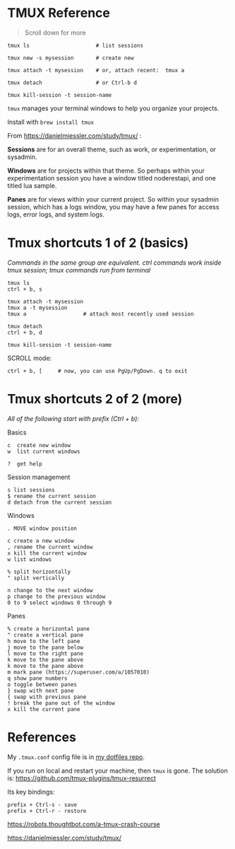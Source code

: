 TMUX Reference
===============================================================================
> Scroll down for more

	tmux ls                     # list sessions

	tmux new -s mysession       # create new

	tmux attach -t mysession    # or, attach recent:  tmux a
	
	tmux detach                 # or Ctrl-b d

	tmux kill-session -t session-name


`tmux` manages your terminal windows to help you organize your projects.

Install with `brew install tmux`

From https://danielmiessler.com/study/tmux/ :

**Sessions** are for an overall theme, such as work, or experimentation, or
sysadmin.

**Windows** are for projects within that theme. So perhaps within your
experimentation session you have a window titled noderestapi, and one titled
lua sample.

**Panes** are for views within your current project. So within your sysadmin
session, which has a logs window, you may have a few panes for access logs,
error logs, and system logs.



Tmux shortcuts 1 of 2 (basics)
===============================================================================
*Commands in the same group are equivalent. ctrl commands work inside tmux
session; tmux commands run from terminal*

	tmux ls
	ctrl + b, s

	tmux attach -t mysession 
	tmux a -t mysession
	tmux a	                # attach most recently used session
	
	tmux detach 
	ctrl + b, d

	tmux kill-session -t session-name

SCROLL mode:

	ctrl + b, [		# now, you can use PgUp/PgDown. q to exit	


Tmux shortcuts 2 of 2 (more)
==============================================================================
*All of the following start with prefix (Ctrl + b):*

Basics

	c  create new window
	w  list current windows

	?  get help

Session management
	
	s list sessions
	$ rename the current session
	d detach from the current session

Windows 
	
	. MOVE window position

	c create a new window
	, rename the current window
	x kill the current window
	w list windows

	% split horizontally
	" split vertically

	n change to the next window
	p change to the previous window
	0 to 9 select windows 0 through 9

Panes
	
	% create a horizontal pane
	" create a vertical pane
	h move to the left pane
	j move to the pane below
	l move to the right pane
	k move to the pane above
	k move to the pane above
	m mark pane (https://superuser.com/a/1057010)
	q show pane numbers
	o toggle between panes
	} swap with next pane
	{ swap with previous pane
	! break the pane out of the window
	x kill the current pane


References
===============================================================================

My `.tmux.conf` config file is in [my dotfiles repo](https://github.com/pavopax/dotfiles).

If you run on local and restart your machine, then `tmux` is gone. The solution
is: https://github.com/tmux-plugins/tmux-resurrect

Its key bindings:

	prefix + Ctrl-s - save
	prefix + Ctrl-r - restore


https://robots.thoughtbot.com/a-tmux-crash-course

https://danielmiessler.com/study/tmux/

